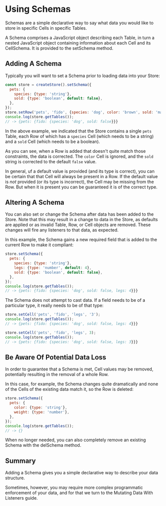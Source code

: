 # Using Schemas

Schemas are a simple declarative way to say what data you would like to store in
specific Cells in specific Tables.

A Schema comprises a JavaScript object describing each Table, in turn a nested
JavaScript object containing information about each Cell and its CellSchema. It
is provided to the setSchema method.

## Adding A Schema

Typically you will want to set a Schema prior to loading data into your Store:

```js
const store = createStore().setSchema({
  pets: {
    species: {type: 'string'},
    sold: {type: 'boolean', default: false},
  },
});
store.setRow('pets', 'fido', {species: 'dog', color: 'brown', sold: 'maybe'});
console.log(store.getTables());
// -> {pets: {fido: {species: 'dog', sold: false}}}
```

In the above example, we indicated that the Store contains a single `pets`
Table, each Row of which has a `species` Cell (which needs to be a string) and a
`sold` Cell (which needs to be a boolean).

As you can see, when a Row is added that doesn't quite match those constraints,
the data is corrected. The `color` Cell is ignored, and the `sold` string is
corrected to the default `false` value.

In general, uf a default value is provided (and its type is correct), you can be
certain that that Cell will always be present in a Row. If the default value is
_not_ provided (or its type is incorrect), the Cell may be missing from the Row.
But when it is present you can be guaranteed it is of the correct type.

## Altering A Schema

You can also set or change the Schema after data has been added to the Store.
Note that this may result in a change to data in the Store, as defaults are
applied or as invalid Table, Row, or Cell objects are removed. These changes
will fire any listeners to that data, as expected.

In this example, the Schema gains a new required field that is added to the
current Row to make it compliant:

```js
store.setSchema({
  pets: {
    species: {type: 'string'},
    legs: {type: 'number', default: 4},
    sold: {type: 'boolean', default: false},
  },
});
console.log(store.getTables());
// -> {pets: {fido: {species: 'dog', sold: false, legs: 4}}}
```

The Schema does not attempt to cast data. If a field needs to be of a particular
type, it really needs to be of that type:

```js
store.setCell('pets', 'fido', 'legs', '3');
console.log(store.getTables());
// -> {pets: {fido: {species: 'dog', sold: false, legs: 4}}}

store.setCell('pets', 'fido', 'legs', 3);
console.log(store.getTables());
// -> {pets: {fido: {species: 'dog', sold: false, legs: 3}}}
```

## Be Aware Of Potential Data Loss

In order to guarantee that a Schema is met, Cell values may be removed,
potentially resulting in the removal of a whole Row.

In this case, for example, the Schema changes quite dramatically and none of the
Cells of the existing data match it, so the Row is deleted:

```js
store.setSchema({
  pets: {
    color: {type: 'string'},
    weight: {type: 'number'},
  },
});
console.log(store.getTables());
// -> {}
```

When no longer needed, you can also completely remove an existing Schema with
the delSchema method.

## Summary

Adding a Schema gives you a simple declarative way to describe your data
structure.

Sometimes, however, you may require more complex programmatic enforcement of
your data, and for that we turn to the Mutating Data With Listeners guide.
